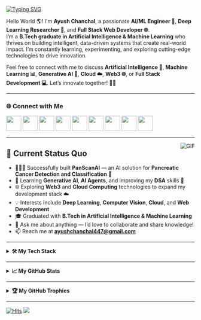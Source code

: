 [![Typing SVG](https://readme-typing-svg.herokuapp.com?font=Fira+Code&duration=2000&pause=1000&background=FFFFFF&color=000000&multiline=true&repeat=true&width=435&height=60&lines=Hi+there+%F0%9F%91%8B+;Welcome+to+my+GitHub+Profile+%F0%9F%94%A5)](https://git.io/typing-svg)
<br />           

Hello World 🌎! I'm **Ayush Chanchal**, a passionate **AI/ML Engineer 🤖**, **Deep Learning Researcher 🧠**, and **Full Stack Web Developer 🌐**.  
I’m a **B.Tech graduate in Artificial Intelligence & Machine Learning** who thrives on building intelligent, data-driven systems that create real-world impact. <!-- UPDATED -->
I’m constantly learning, experimenting, and exploring cutting-edge technologies to drive innovation. <!-- UPDATED -->

Feel free to connect with me to discuss **Artificial Intelligence 🧠**, **Machine Learning 📊**, **Generative AI 🤯**, **Cloud ☁️**, **Web3 🌐**, or **Full Stack Development 💻**. <!-- UPDATED -->
Let’s innovate together! 🚀✨

---

### 🌐 Connect with Me

[<img src="https://cdn.jsdelivr.net/gh/dheereshagrwal/colored-icons@1.7.5/public/icons/github/github.svg" width="40px">](https://github.com/Ayush-Chanchal)
[<img src="https://cdn.jsdelivr.net/gh/dheereshagrwal/colored-icons@1.7.5/public/icons/linkedin/linkedin.svg" width="40px">](https://www.linkedin.com/in/ayush-chanchal-220611220/)
[<img src="https://cdn.jsdelivr.net/gh/dheereshagrwal/colored-icons@1.7.5/public/icons/leetcode/leetcode.png" width="40px">](https://leetcode.com/u/_Ayush_chanchal/)
[<img src="https://cdn.jsdelivr.net/gh/dheereshagrwal/colored-icons@1.7.5/public/icons/gmail/gmail.svg" width="40px">](mailto:ayushchanchal447@gmail.com)
[<img src="https://cdn.jsdelivr.net/gh/dheereshagrwal/colored-icons@1.7.5/public/icons/twitter/twitter.svg" width="40px">](https://x.com/Ayush_chanchal_)
[<img src="https://cdn.jsdelivr.net/gh/dheereshagrwal/colored-icons@1.7.5/public/icons/discord/discord.svg" width="40px">](https://discord.com/channels/@me)
[<img src="https://cdn.jsdelivr.net/gh/dheereshagrwal/colored-icons@1.7.5/public/icons/telegram/telegram2.svg" width="40px">](https://t.me/manavkhandurie)
[<img src="https://img.icons8.com/color/48/codechef.png" width="40px">](https://www.codechef.com/users/ayush_chanchal)
[<img src="https://cdn.worldvectorlogo.com/logos/hackerrank.svg" width="40px">](https://www.hackerrank.com/profile/ayushchanchal447)

---

<img align="right" alt="GIF" src="https://media.tenor.com/NOYF3f82b_gAAAAC/programmer.gif" loading="lazy"/>

## 🚀 Current Status Quo

- 👨🏻‍💻 Successfully built **PanScanAI** — an AI solution for **Pancreatic Cancer Detection and Classification** 🧬 <!-- UPDATED -->
- 🌱 Learning **Generative AI**, **AI Agents**, and improving my **DSA** skills 🔣  
- 🌐 Exploring **Web3** and **Cloud Computing** technologies to expand my development stack ☁️ <!-- UPDATED -->
- 💡 Interests include **Deep Learning**, **Computer Vision**, **Cloud**, and **Web Development**  
- 🎓 Graduated with **B.Tech in Artificial Intelligence & Machine Learning**  
- 💬 Ask me about anything — I’d love to collaborate and share knowledge!  
- 📫 Reach me at **ayushchanchal447@gmail.com**

---

<details>
  <summary><b>🛠️ My Tech Stack</b></summary>

### **☁️ Cloud Platforms**
[![My Skills](https://skillicons.dev/icons?i=aws,azure&perline=50)](https://skillicons.dev)

### **⚙️ DevOps Tools**
[![My Skills](https://skillicons.dev/icons?i=linux,git,github,githubactions,bash,docker,kubernetes,jenkins,terraform,maven&perline=50)](https://skillicons.dev)

### **🧠 Machine Learning & AI**
[![My Skills](https://skillicons.dev/icons?i=tensorflow,pytorch,sklearn,opencv,numpy,pandas,keras,huggingface/transformers,nltk,spacy,seaborn,matplotlib&perline=50)](https://skillicons.dev)

### **🗄️ Databases**
[![My Skills](https://skillicons.dev/icons?i=mysql,mongodb&perline=50)](https://skillicons.dev)

### **🧪 Testing Tools**
[![My Skills](https://skillicons.dev/icons?i=postman,selenium&perline=50)](https://skillicons.dev)

### **🖥️ Backend**
[![My Skills](https://skillicons.dev/icons?i=python,nodejs,express,fastapi,flask,rabbitmq&perline=50)](https://skillicons.dev)

### **🌐 Frontend**
[![My Skills](https://skillicons.dev/icons?i=html,css,js,react,bootstrap,styledcomponents,webpack&perline=50)](https://skillicons.dev)

### **💻 Programming Languages**
[![My Skills](https://skillicons.dev/icons?i=python,java,cpp,js,c&perline=50)](https://skillicons.dev)

### **🧩 IDEs**
[![My Skills](https://skillicons.dev/icons?i=vscode,anaconda,eclipse,replit&perline=50)](https://skillicons.dev)

### **💽 Operating Systems**
[![My Skills](https://skillicons.dev/icons?i=linux,windows&perline=50)](https://skillicons.dev)
</details>

---

<details>
  <summary><b>📈 My GitHub Stats</b></summary>

<br/>
<a><img height=200 src="https://github-readme-stats.vercel.app/api?username=Ayush-Chanchal&show_icons=true&theme=swift" loading="lazy"/></a>
<a><img height=200 src="https://github-readme-stats.vercel.app/api/top-langs?username=Ayush-Chanchal&layout=compact&langs_count=8&theme=swift" loading="lazy"/></a>
<a><img height=160 src="http://github-profile-summary-cards.vercel.app/api/cards/productive-time?username=Ayush-Chanchal&theme=github&utcOffset=8" loading="lazy"/></a>
<a><img height=160 src="http://github-profile-summary-cards.vercel.app/api/cards/profile-details?username=Ayush-Chanchal&theme=github" loading="lazy"/></a>
<a><img height=200 src="https://streak-stats.demolab.com/?user=Ayush-Chanchal&theme=swift" loading="lazy"/></a>
<a><img height=300 src="https://github-readme-activity-graph.vercel.app/graph?username=Ayush-Chanchal&theme=github-compact" loading="lazy"/></a>
</details>

---

<details>
  <summary><b>🏆 My GitHub Trophies</b></summary>
  <a><img height=200 src="https://github-profile-trophy.vercel.app/?username=Ayush-Chanchal&no-frame=true&theme=juicyfresh" /></a>
</details>


---

[![Hits](https://hits.seeyoufarm.com/api/count/incr/badge.svg?url=https%3A%2F%2Fgithub.com%2FAyush-Chanchal&count_bg=%2379C83D&title_bg=%23555555&icon=github.svg&icon_color=%23E7E7E7&title=Profile+Views&edge_flat=false)](https://hits.seeyoufarm.com)
![](https://komarev.com/ghpvc/?username=Ayush-Chanchal&color=green&style=flat-square)
